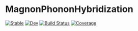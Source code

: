 # MagnonPhononHybridization

[![Stable](https://img.shields.io/badge/docs-stable-blue.svg)](https://Quantum-Many-Body.github.io/MagnonPhononHybridization.jl/stable)
[![Dev](https://img.shields.io/badge/docs-dev-blue.svg)](https://Quantum-Many-Body.github.io/MagnonPhononHybridization.jl/dev)
[![Build Status](https://github.com/Quantum-Many-Body/MagnonPhononHybridization.jl/actions/workflows/CI.yml/badge.svg?branch=main)](https://github.com/Quantum-Many-Body/MagnonPhononHybridization.jl/actions/workflows/CI.yml?query=branch%3Amain)
[![Coverage](https://codecov.io/gh/Quantum-Many-Body/MagnonPhononHybridization.jl/branch/main/graph/badge.svg)](https://codecov.io/gh/Quantum-Many-Body/MagnonPhononHybridization.jl)

